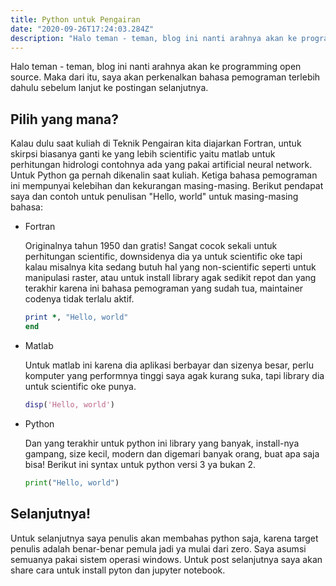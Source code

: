 ```yaml
---
title: Python untuk Pengairan
date: "2020-09-26T17:24:03.284Z"
description: "Halo teman - teman, blog ini nanti arahnya akan ke programming open source. Maka dari itu, saya akan perkenalkan bahasa pemograman terlebih dahulu sebelum lanjut ke postingan selanjutnya."
---
```

Halo teman - teman, blog ini nanti arahnya akan ke programming open source.
Maka dari itu, saya akan perkenalkan bahasa pemograman terlebih dahulu sebelum lanjut ke postingan selanjutnya.


## Pilih yang mana?
Kalau dulu saat kuliah di Teknik Pengairan kita diajarkan Fortran, untuk skirpsi biasanya ganti ke yang lebih scientific yaitu matlab untuk perhitungan hidrologi contohnya ada yang pakai artificial neural network. Untuk Python ga pernah dikenalin saat kuliah. Ketiga bahasa pemograman ini mempunyai kelebihan dan kekurangan masing-masing. Berikut pendapat saya dan contoh untuk penulisan "Hello, world" untuk masing-masing bahasa: 

* Fortran

    Originalnya tahun 1950 dan gratis! Sangat cocok sekali untuk perhitungan scientific, downsidenya dia ya untuk scientific oke tapi kalau misalnya kita sedang butuh hal yang non-scientific seperti untuk manipulasi raster, atau untuk install library agak sedikit repot dan yang terakhir karena ini bahasa pemograman yang sudah tua, maintainer codenya tidak terlalu aktif.

    ```fortran
    print *, "Hello, world" 
    end
    ```

* Matlab

    Untuk matlab ini karena dia aplikasi berbayar dan sizenya besar, perlu komputer yang performnya tinggi saya agak kurang suka, tapi library dia untuk scientific oke punya.
    ```matlab
    disp('Hello, world')
    ```

* Python

    Dan yang terakhir untuk python ini library yang banyak, install-nya gampang, size kecil, modern dan digemari banyak orang, buat apa saja bisa! Berikut ini syntax untuk python versi 3 ya bukan 2.
    ```python
    print("Hello, world")
    ```

## Selanjutnya!
Untuk selanjutnya saya penulis akan membahas python saja, karena target penulis adalah benar-benar pemula jadi ya mulai dari zero. Saya asumsi semuanya pakai sistem operasi windows. Untuk post selanjutnya saya akan share cara untuk install pyton dan jupyter notebook.
